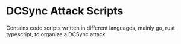 # DCSync Attack Scripts
Contains code scripts written in different languages, mainly go, rust typescript, to organize a DCSync attack
